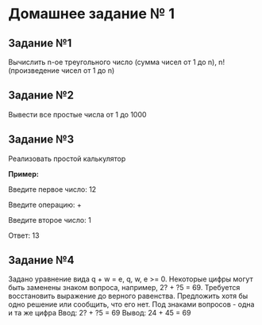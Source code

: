 # Домашнее задание № 1 #

## Задание №1 ##

Вычислить n-ое треугольного число (сумма чисел от 1 до n), n! (произведение чисел от 1 до n)

## Задание №2 ##

Вывести все простые числа от 1 до 1000

## Задание №3 ##

Реализовать простой калькулятор

__Пример:__

Введите первое число: 12

Введите операцию: +

Введите второе число: 1

Ответ: 13

## Задание №4 ##

Задано уравнение вида q + w = e, q, w, e >= 0. Некоторые цифры могут быть заменены знаком вопроса, например, 2? + ?5 = 69. Требуется восстановить выражение до верного равенства. Предложить хотя бы одно решение или сообщить, что его нет. Под знаками вопросов - одна и та же цифра Ввод: 2? + ?5 = 69 Вывод: 24 + 45 = 69

